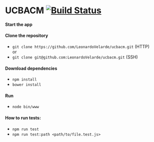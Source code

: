 # UCBACM [![Build Status](https://travis-ci.org/LeonardoVelarde/ucbacm.svg?branch=master)](https://travis-ci.org/LeonardoVelarde/ucbacm)

#### Start the app

#### Clone the repository
- `git clone https://github.com/LeonardoVelarde/ucbacm.git` (HTTP)
<br>or
- `git clone git@github.com:LeonardoVelarde/ucbacm.git` (SSH)

#### Download dependencies
- `npm install`
- `bower install`

#### Run
- `node bin/www`

#### How to run tests:
- `npm run test`
- `npm run test:path <path/to/file.test.js>`
